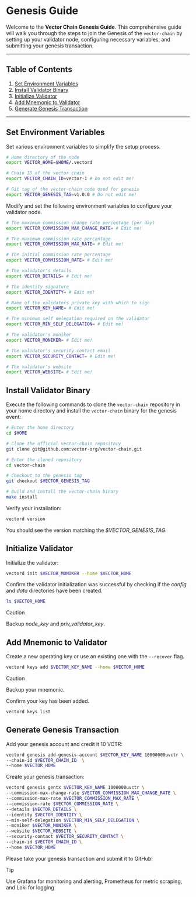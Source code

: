 # Genesis Guide

Welcome to the **Vector Chain Genesis Guide**. This comprehensive guide will walk you through the steps to join the Genesis of the `vector-chain` by setting up your validator node, configuring necessary variables, and submitting your genesis transaction.

---

## Table of Contents

1. [Set Environment Variables](#set-environment-variables)
2. [Install Validator Binary](#install-validator-binary)
3. [Initialize Validator](#initialize-validator)
4. [Add Mnemonic to Validator](#add-mnemonic-to-validator)
5. [Generate Genesis Transaction](#generate-genesis-transaction)

---

## Set Environment Variables

Set various environment variables to simplify the setup process.

```bash
# Home directory of the node
export VECTOR_HOME=$HOME/.vectord

# Chain ID of the vector chain
export VECTOR_CHAIN_ID=vector-1 # Do not edit me!

# Git tag of the vector-chain code used for genesis
export VECTOR_GENESIS_TAG=v1.0.0 # Do not edit me!
```

Modify and set the following environment variables to configure your validator node.

```bash
# The maximum commission change rate percentage (per day)
export VECTOR_COMMISSION_MAX_CHANGE_RATE= # Edit me!

# The maximum commission rate percentage
export VECTOR_COMMISSION_MAX_RATE= # Edit me!

# The initial commission rate percentage
export VECTOR_COMMISSION_RATE= # Edit me!

# The validator's details
export VECTOR_DETAILS= # Edit me!

# The identity signature
export VECTOR_IDENTITY= # Edit me!

# Name of the validators private key with which to sign
export VECTOR_KEY_NAME= # Edit me!

# The minimum self delegation required on the validator
export VECTOR_MIN_SELF_DELEGATION= # Edit me!

# The validator's moniker
export VECTOR_MONIKER= # Edit me!

# The validator's security contact email
export VECTOR_SECURITY_CONTACT= # Edit me!

# The validator's website
export VECTOR_WEBSITE= # Edit me!
```

## Install Validator Binary

Execute the following commands to clone the `vector-chain` repository in your home directory and install the `vector-chain` binary for the genesis event:

```bash
# Enter the home directory
cd $HOME

# Clone the official vector-chain repository
git clone git@github.com:vector-org/vector-chain.git

# Enter the cloned repository
cd vector-chain

# Checkout to the genesis tag
git checkout $VECTOR_GENESIS_TAG

# Build and install the vector-chain binary
make install
```

Verify your installation:

```bash
vectord version
```

You should see the version matching the _$VECTOR_GENESIS_TAG_.

## Initialize Validator

Initialize the validator:

```bash
vectord init $VECTOR_MONIKER --home $VECTOR_HOME
```

Confirm the validator initialization was successful by checking if the _config_ and _data_ directories have been created.

```bash
ls $VECTOR_HOME
```

> [!CAUTION]
> Backup _node_key_ and _priv_validator_key_.

## Add Mnemonic to Validator

Create a new operating key or use an existing one with the `--recover` flag.

```bash
vectord keys add $VECTOR_KEY_NAME --home $VECTOR_HOME
```

> [!CAUTION]
> Backup your mnemonic.

Confirm your key has been added.

```bash
vectord keys list
```

## Generate Genesis Transaction

Add your genesis account and credit it 10 VCTR:

```bash
vectord genesis add-genesis-account $VECTOR_KEY_NAME 10000000uvctr \
--chain-id $VECTOR_CHAIN_ID  \
--home $VECTOR_HOME
```

Create your genesis transaction:

```bash
vectord genesis gentx $VECTOR_KEY_NAME 1000000uvctr \
--commission-max-change-rate $VECTOR_COMMISSION_MAX_CHANGE_RATE \
--commission-max-rate $VECTOR_COMMISSION_MAX_RATE \
--commission-rate $VECTOR_COMMISSION_RATE \
--details $VECTOR_DETAILS \
--identity $VECTOR_IDENTITY \
--min-self-delegation $VECTOR_MIN_SELF_DELEGATION \
--moniker $VECTOR_MONIKER \
--website $VECTOR_WEBSITE \
--security-contact $VECTOR_SECURITY_CONTACT \
--chain-id $VECTOR_CHAIN_ID \
--home $VECTOR_HOME
```

Please take your genesis transaction and submit it to GitHub!

> [!TIP]
> Use Grafana for monitoring and alerting, Prometheus for metric scraping, and Loki for logging
